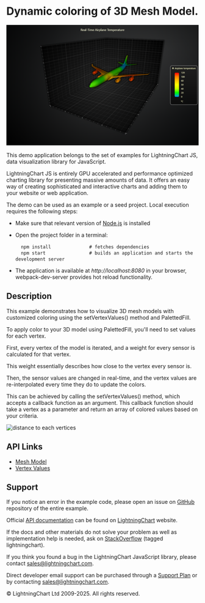 # Dynamic coloring of 3D Mesh Model.

![Dynamic coloring of 3D Mesh Model.](dynamicMeshModel-darkGold.png)

This demo application belongs to the set of examples for LightningChart JS, data visualization library for JavaScript.

LightningChart JS is entirely GPU accelerated and performance optimized charting library for presenting massive amounts of data. It offers an easy way of creating sophisticated and interactive charts and adding them to your website or web application.

The demo can be used as an example or a seed project. Local execution requires the following steps:

-   Make sure that relevant version of [Node.js](https://nodejs.org/en/download/) is installed
-   Open the project folder in a terminal:

          npm install              # fetches dependencies
          npm start                # builds an application and starts the development server

-   The application is available at _http://localhost:8080_ in your browser, webpack-dev-server provides hot reload functionality.


## Description

This example demonstrates how to visualize 3D mesh models with customized coloring using the setVertexValues() method and PalettedFill.

To apply color to your 3D model using PalettedFill, you'll need to set values for each vertex.

First, every vertex of the model is iterated, and a weight for every sensor is calculated for that vertex.

This weight essentially describes how close to the vertex every sensor is.

Then, the sensor values are changed in real-time, and the vertex values are re-interpolated every time they do to update the colors.

This can be achieved by calling the setVertexValues() method, which accepts a callback function as an argument. This callback function should take a vertex as a parameter and return an array of colored values based on your criteria.

![distance to each vertices](./assets/schema.png)


## API Links

* [Mesh Model]
* [Vertex Values]


## Support

If you notice an error in the example code, please open an issue on [GitHub][0] repository of the entire example.

Official [API documentation][1] can be found on [LightningChart][2] website.

If the docs and other materials do not solve your problem as well as implementation help is needed, ask on [StackOverflow][3] (tagged lightningchart).

If you think you found a bug in the LightningChart JavaScript library, please contact sales@lightningchart.com.

Direct developer email support can be purchased through a [Support Plan][4] or by contacting sales@lightningchart.com.

[0]: https://github.com/Arction/
[1]: https://lightningchart.com/lightningchart-js-api-documentation/
[2]: https://lightningchart.com
[3]: https://stackoverflow.com/questions/tagged/lightningchart
[4]: https://lightningchart.com/support-services/

© LightningChart Ltd 2009-2025. All rights reserved.


[Mesh Model]: https://lightningchart.com/js-charts/api-documentation/v8.0.1/classes/MeshModel3D.html
[Vertex Values]: https://lightningchart.com/js-charts/api-documentation/v8.0.1/classes/MeshModel3D.html#setVertexValues

